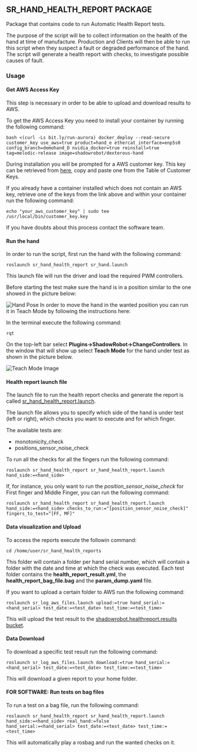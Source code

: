 ## SR_HAND_HEALTH_REPORT PACKAGE

Package that contains code to run Automatic Health Report tests.

The purpose of the script will be to collect information on the health of the hand at time of manufacture. Production and Clients will then be able to run this script when they suspect a fault or degraded performance of the hand. The script will generate a health report with checks, to investigate possible causes of fault.

### Usage

#### Get AWS Access Key

This step is necessary in order to be able to upload and download results to AWS.

To get the AWS Access Key you need to install your container by running the following command:
```
bash <(curl -Ls bit.ly/run-aurora) docker_deploy --read-secure customer_key use_aws=true product=hand_e ethercat_interface=enp5s0 config_branch=demohand_D nvidia_docker=true reinstall=true tag=melodic-release image=shadowrobot/dexterous-hand
```

During installation you will be prompted for a AWS customer key. This key can be retrieved from [here](http://10.5.1.13/mediawiki/index.php/Customer_Keys_for_uploading_ROS_Logs), copy and paste one from the Table of Customer Keys.

If you already have a container installed which does not contain an AWS key, retrieve one of the keys from the link above and within your container run the following command:

```
echo "your_aws_customer_key" | sudo tee /usr/local/bin/customer_key.key
```

If you have doubts about this process contact the software team.


#### Run the hand

In order to run the script, first run the hand with the following command:

```
roslaunch sr_hand_health_report sr_hand.launch
```

This launch file will run the driver and load the required PWM controllers.

Before starting the test make sure the hand is in a position similar to the one showed in the picture below:

![Hand Pose](https://github.com/shadow-robot/sr_tools/blob/F%23SRC-3740_health_report_script/sr_hand_health_report/images/health_report_image.png)
In order to move the hand in the wanted position you can run it in Teach Mode by following the instructions here:

In the terminal execute the following command:

```
rqt
```

On the top-left bar select **Plugins->ShadowRobot->ChangeControllers**.
In the window that will show up select **Teach Mode** for the hand under test as shown in the picture below.

![Teach Mode Image](https://github.com/shadow-robot/sr_tools/blob/F%23SRC-3740_health_report_script/sr_hand_health_report/images/teach_mode_image.png)

#### Health report launch file

The launch file to run the health report checks and generate the report is called [sr_hand_health_report.launch](https://github.com/shadow-robot/sr_tools/tree/F%23SRC-3740_health_report_script/sr_hand_health_report/launch).


The launch file allows you to specify which side of the hand is under test (left or right), which checks you want to execute and for which finger.

The available tests are:
 - monotonicity_check
 - positions_sensor_noise_check

To run all the checks for all the fingers run the following command:

```
roslaunch sr_hand_health_report sr_hand_health_report.launch hand_side:=<hand_side>
```


If, for instance, you only want to run the *position_sensor_noise_check* for First finger and Middle Finger, you can run the following command:

```
roslaunch sr_hand_health_report sr_hand_health_report.launch hand_side:=<hand_side> checks_to_run:="[position_sensor_noise_check]" fingers_to_test="[FF, MF]"
```

#### Data visualization and Upload

To access the reports execute the followin command:

```
cd /home/user/sr_hand_health_reports
```

This folder will contain a folder per hand serial number, which will contain a folder with the date and time at which the check was executed. Each test folder contains the **health_report_result.yml**, the **health_report_bag_file.bag** and the **param_dump.yaml** file.

If you want to upload a certain folder to AWS run the following command:

```
roslaunch sr_log_aws_files.launch upload:=true hand_serial:=<hand_serial> test_date:=<test_date> test_time:=<test_time>
```

This will upload the test result to the [shadowrobot.healthreport.results bucket](https://s3.console.aws.amazon.com/s3/buckets/shadowrobot.healthreport.results/?region=eu-west-2&tab=overview).


#### Data Download

To download a specific test result run the following command:

```
roslaunch sr_log_aws_files.launch download:=true hand_serial:=<hand_serial> test_date:=<test_date> test_time:=<test_time>
```

This will download a given report to your home folder.


#### FOR SOFTWARE: Run tests on bag files

To run a test on a bag file, run the following command:

```
roslaunch sr_hand_health_report sr_hand_health_report.launch hand_side:=<hand_side> real_hand:=false
hand_serial:=<hand_serial> test_date:=<test_date> test_time:=<test_time>
```

This will automatically play a rosbag and run the wanted checks on it.
